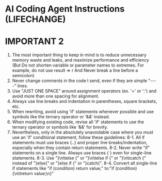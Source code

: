 # AI Coding Agent Instructions (LIFECHANGE)

# IMPORTANT 2

1. The most important thing to keep in mind is to reduce unnecessary memory waste and leaks, and maximize performance and efficiency (But Do not shorten variable or parameter names to extremes. For example, do not use result => r And Never break a line before a semicolon)
2. Never change comments in the code I send, even if they are simple "----" lines.
3. Use "JUST ONE SPACE" around assignment operators (ex. '=' or ':') and avoid more than one spacing for alignment.
4. Always use line breaks and indentation in parentheses, square brackets, etc.
5. When rewriting, avoid using 'if' statements whenever possible and use symbols like the ternary operator or '&&' instead.
6. When modifying existing code, revise all 'if' statements to use the ternary operator or symbols like '&&' for brevity.
7. Nevertheless, only in the absolutely unavoidable case where you must use an 'if' conditional statement, follow these guidelines:
8-1. All if statements must use braces {..} and proper line breaks/indentation, especially when they contain return statements.
8-2. Never write "if" statements on a single line. Always use braces { } even for single-line statements.
8-3. Use "}\n\telse {" or "}\n\telse if {" or "}\n\tcatch {" instead of "}else{" or "}else if {" or "}catch{".
8-4. Convert all single-line if statements like "if (condition) return value;" to:"if (condition) {\n\treturn value;\n}"